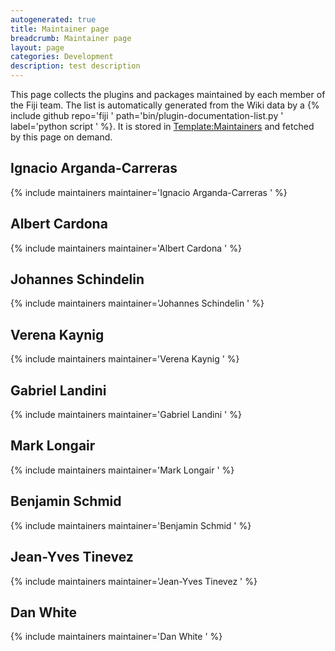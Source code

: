 ```yaml
---
autogenerated: true
title: Maintainer page
breadcrumb: Maintainer page
layout: page
categories: Development
description: test description
---
```


This page collects the plugins and packages maintained by each member of the Fiji team. The list is automatically generated from the Wiki data by a {% include github repo='fiji ' path='bin/plugin-documentation-list.py ' label='python script ' %}. It is stored in [Template:Maintainers](Template_Maintainers "wikilink") and fetched by this page on demand.

## Ignacio Arganda-Carreras

{% include maintainers maintainer='Ignacio Arganda-Carreras ' %}  

## Albert Cardona

{% include maintainers maintainer='Albert Cardona ' %}  

## Johannes Schindelin

{% include maintainers maintainer='Johannes Schindelin ' %}  

## Verena Kaynig

{% include maintainers maintainer='Verena Kaynig ' %}  

## Gabriel Landini

{% include maintainers maintainer='Gabriel Landini ' %}  

## Mark Longair

{% include maintainers maintainer='Mark Longair ' %}  

## Benjamin Schmid

{% include maintainers maintainer='Benjamin Schmid ' %}  

## Jean-Yves Tinevez

{% include maintainers maintainer='Jean-Yves Tinevez ' %}  

## Dan White

{% include maintainers maintainer='Dan White ' %}  


